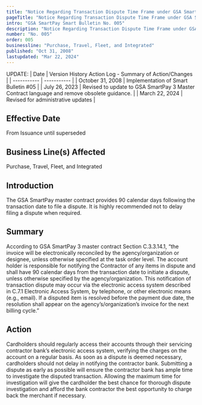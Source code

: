 ```yaml
---
title: "Notice Regarding Transaction Dispute Time Frame under GSA SmartPay® Master Contract"
pageTitle: "Notice Regarding Transaction Dispute Time Frame under GSA SmartPay® Master Contract"
intro: "GSA SmartPay Smart Bulletin No. 005"
description: "Notice Regarding Transaction Dispute Time Frame under GSA SmartPay® Master Contract"
number: "No. 005"
order: 005
businessline: "Purchase, Travel, Fleet, and Integrated"
published: "Oct 31, 2008"
lastupdated: "Mar 22, 2024"
---
```


UPDATE:
| Date | Version History Action Log - Summary of Action/Changes |
| ----------- | ----------- |
| October 31, 2008 | Implementation of Smart Bulletin #05 |
| July 26, 2023 | Revised to update to GSA SmartPay 3 Master Contract language and remove obsolete guidance. |
| March 22, 2024 | Revised for administrative updates |

## Effective Date

From Issuance until superseded


## Business Line(s) Affected

Purchase, Travel, Fleet, and Integrated


## Introduction

The GSA SmartPay master contract provides 90 calendar days following the transaction date to file a dispute. It is highly recommended not to delay filing a dispute when required. 


## Summary

According to GSA SmartPay 3 master contract Section C.3.3.14.1, “the invoice will be electronically reconciled by the agency/organization or designee, unless otherwise specified at the task order level. The account holder is responsible for notifying the Contractor of any items in dispute and shall have 90 calendar days from the transaction date to initiate a dispute, unless otherwise specified by the agency/organization. This notification of transaction dispute may occur via the electronic access system described in C.7.1 Electronic Access System, by telephone, or other electronic means (e.g., email). If a disputed item is resolved before the payment due date, the resolution shall appear on the agency’s/organization’s invoice for the next billing cycle.”


## Action

Cardholders should regularly access their accounts through their servicing contractor bank’s electronic access system, verifying the charges on the account on a regular basis. As soon as a dispute is deemed necessary, cardholders should not delay in notifying the contractor bank. Submitting a dispute as early as possible will ensure the contractor bank has ample time to investigate the disputed transaction. Allowing the maximum time for investigation will give the cardholder the best chance for thorough dispute investigation and afford the bank contractor the best opportunity to charge back the merchant if necessary. 
